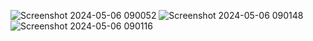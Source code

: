 ![Screenshot 2024-05-06 090052](https://github.com/nadiants/sanber-api-automation/assets/15533429/efc9c20b-5992-46ff-b708-91893782876e)
![Screenshot 2024-05-06 090148](https://github.com/nadiants/sanber-api-automation/assets/15533429/cfffff74-347e-4336-b533-027f00345c33)
![Screenshot 2024-05-06 090116](https://github.com/nadiants/sanber-api-automation/assets/15533429/620dc5d4-1749-4d44-8b7e-440f3833b0be)
